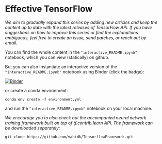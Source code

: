 # Effective TensorFlow

_We aim to gradually expand this series by adding new articles and keep the content up to date with the latest releases of TensorFlow API. If you have suggestions on how to improve this series or find the explanations ambiguous, feel free to create an issue, send patches, or reach out by email._

You can find the whole content in the `"interactive_README.ipynb"` notebook,
which you can view (statically) on github.

But you can also instantiate an interactive version of the `"interactive_README.ipynb"` notebook using Binder (click the badge):

[![Binder](https://mybinder.org/badge.svg)](https://mybinder.org/v2/gh/MTDzi/EffectiveTensorflow/master?filepath=interactive_README.ipynb)

or create a conda environment:
```
conda env create -f environment.yml
```
and run the `"interactive_README.ipynb"` notebook on your local machine.

 _We encourage you to also check out the accompanied neural network training framework built on top of tf.contrib.learn API. The [framework](https://github.com/vahidk/TensorflowFramework) can be downloaded separately:_
```
git clone https://github.com/vahidk/TensorflowFramework.git
```
